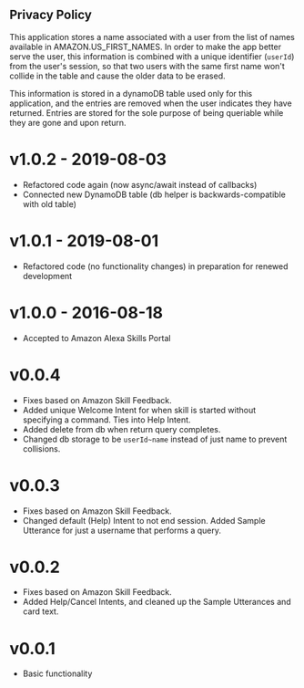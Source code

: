 ## Privacy Policy

This application stores a name associated with a user from the list of names available in AMAZON.US_FIRST_NAMES. In order to make the app better serve the user, this information is combined with a unique identifier (`userId`) from the user's session, so that two users with the same first name won't collide in the table and cause the older data to be erased.

This information is stored in a dynamoDB table used only for this application, and the entries are removed when the user indicates they have returned. Entries are stored for the sole purpose of being queriable  while they are gone and upon return.

# v1.0.2 - 2019-08-03

* Refactored code again (now async/await instead of callbacks)
* Connected new DynamoDB table (db helper is backwards-compatible with old table)

# v1.0.1 - 2019-08-01

* Refactored code (no functionality changes) in preparation for renewed development

# v1.0.0 - 2016-08-18

* Accepted to Amazon Alexa Skills Portal

# v0.0.4

* Fixes based on Amazon Skill Feedback.
* Added unique Welcome Intent for when skill is started without specifying a command. Ties into Help Intent.
* Added delete from db when return query completes.
* Changed db storage to be `userId~name` instead of just name to prevent collisions.

# v0.0.3

* Fixes based on Amazon Skill Feedback.
* Changed default (Help) Intent to not end session. Added Sample Utterance for just a username that performs a query.

# v0.0.2

* Fixes based on Amazon Skill Feedback.
* Added Help/Cancel Intents, and cleaned up the Sample Utterances and card text.

# v0.0.1

* Basic functionality
